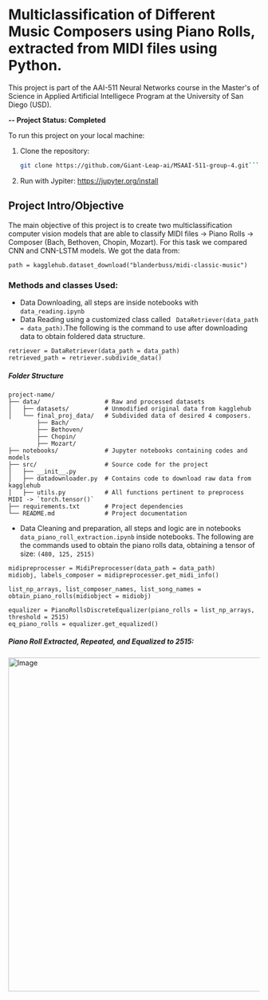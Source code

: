 # Multiclassification of Different Music Composers using Piano Rolls, extracted from MIDI files using Python.
This project is part of the AAI-511 Neural Networks course in the Master's of Science in Applied Artificial Intelligece Program at the University of San Diego (USD).

**-- Project Status: Completed**

To run this project on your local machine:

1. Clone the repository:
   ```bash
   git clone https://github.com/Giant-Leap-ai/MSAAI-511-group-4.git```
2. Run with Jypiter: https://jupyter.org/install 

## Project Intro/Objective
The main objective of this project is to create two multiclassification computer vision models that are able to classify MIDI files -> Piano Rolls -> Composer (Bach, Bethoven, Chopin, Mozart). For this task we compared CNN and CNN-LSTM models. We got the data from: 
```
path = kagglehub.dataset_download("blanderbuss/midi-classic-music")
```

### Methods and classes Used:
- Data Downloading, all steps are inside notebooks with ```data_reading.ipynb```
- Data Reading using a customized class called ``` DataRetriever(data_path = data_path)```.The following is the command to use after downloading data to obtain foldered data structure.

```
retriever = DataRetriever(data_path = data_path)
retrieved_path = retriever.subdivide_data()
```

##### Folder Structure
```
project-name/
├── data/                  # Raw and processed datasets
│   ├── datasets/          # Unmodified original data from kagglehub
│   └── final_proj_data/   # Subdivided data of desired 4 composers.
        ├── Bach/
        ├── Bethoven/
        ├── Chopin/
        ├── Mozart/
├── notebooks/             # Jupyter notebooks containing codes and models
├── src/                   # Source code for the project
│   ├── __init__.py
│   ├── datadownloader.py  # Contains code to download raw data from kagglehub
│   ├── utils.py           # All functions pertinent to preprocess MIDI -> `torch.tensor()`
├── requirements.txt       # Project dependencies
└── README.md              # Project documentation
```

- Data Cleaning and preparation, all steps and logic are in notebooks ```data_piano_roll_extraction.ipynb``` inside notebooks. The following are the commands used to obtain the piano rolls data, obtaining a tensor of size: `(480, 125, 2515)`

```
midipreprocesser = MidiPreprocesser(data_path = data_path)
midiobj, labels_composer = midipreprocesser.get_midi_info()

list_np_arrays, list_composer_names, list_song_names = obtain_piano_rolls(midiobject = midiobj)

equalizer = PianoRollsDiscreteEqualizer(piano_rolls = list_np_arrays, threshold = 2515)
eq_piano_rolls = equalizer.get_equalized()
```

##### Piano Roll Extracted, Repeated, and Equalized to 2515:

<img width="1415" height="670" alt="Image" src="https://github.com/user-attachments/assets/f3158cad-b685-427f-b4b3-d80c281da882" />

